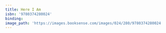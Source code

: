 ```yaml
---
title: Here I Am
isbn: '9780374280024'
binding:
image_path: 'https://images.booksense.com/images/024/280/9780374280024.jpg'
---
```



